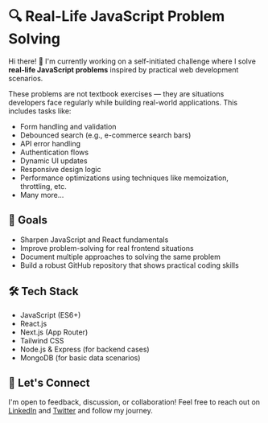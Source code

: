 # 🔍 Real-Life JavaScript Problem Solving

Hi there! 👋 I'm currently working on a self-initiated challenge where I solve **real-life JavaScript problems** inspired by practical web development scenarios.

These problems are not textbook exercises — they are situations developers face regularly while building real-world applications. This includes tasks like:

- Form handling and validation
- Debounced search (e.g., e-commerce search bars)
- API error handling
- Authentication flows
- Dynamic UI updates
- Responsive design logic
- Performance optimizations using techniques like memoization, throttling, etc.
- Many more...

## 🚀 Goals

- Sharpen JavaScript and React fundamentals
- Improve problem-solving for real frontend situations
- Document multiple approaches to solving the same problem
- Build a robust GitHub repository that shows practical coding skills

## 🛠️ Tech Stack

- JavaScript (ES6+)
- React.js
- Next.js (App Router)
- Tailwind CSS
- Node.js & Express (for backend cases)
- MongoDB (for basic data scenarios)

## 🤝 Let's Connect

I'm open to feedback, discussion, or collaboration! Feel free to reach out on [LinkedIn](https://www.linkedin.com/in/jatin-singh-a9147526b/) and [Twitter](https://x.com/jatinSingh012) and follow my journey.

